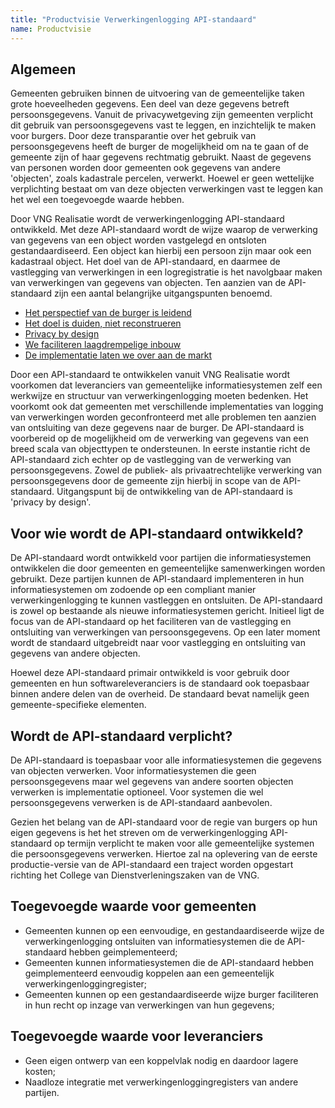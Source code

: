 ```yaml
---
title: "Productvisie Verwerkingenlogging API-standaard"
name: Productvisie
---
```


## Algemeen
Gemeenten gebruiken binnen de uitvoering van de gemeentelijke taken grote hoeveelheden gegevens. Een deel van deze gegevens betreft persoonsgegevens. Vanuit de privacywetgeving zijn gemeenten verplicht dit gebruik van persoonsgegevens vast te leggen, en inzichtelijk te maken voor burgers. Door deze transparantie over het gebruik van persoonsgegevens heeft de burger de mogelijkheid om na te gaan of de gemeente zijn of haar gegevens rechtmatig gebruikt. Naast de gegevens van personen worden door gemeenten ook gegevens van andere 'objecten', zoals kadastrale percelen, verwerkt. Hoewel er geen wettelijke verplichting bestaat om van deze objecten  verwerkingen vast te leggen kan het wel een toegevoegde waarde hebben. 

Door VNG Realisatie wordt de verwerkingenlogging API-standaard ontwikkeld. Met deze API-standaard wordt de wijze waarop de verwerking van gegevens van een object worden vastgelegd en ontsloten gestandaardiseerd. Een object kan hierbij een persoon zijn maar ook een kadastraal object. Het doel van de API-standaard, en daarmee de vastlegging van verwerkingen in een logregistratie is het navolgbaar maken van verwerkingen van gegevens van objecten. Ten aanzien van de API-standaard zijn een aantal belangrijke uitgangspunten benoemd.

- [Het perspectief van de burger is leidend](https://github.com/VNG-Realisatie/gemma-verwerkingenlogging/blob/master/docs/_content/achtergronddocumentatie/uitgangspunten.md#het-perspectief-van-de-burger-is-leidend)
- [Het doel is duiden, niet reconstrueren](https://github.com/VNG-Realisatie/gemma-verwerkingenlogging/blob/master/docs/_content/achtergronddocumentatie/uitgangspunten.md#het-doel-is-duiden-niet-reconstrueren)
- [Privacy by design](https://github.com/VNG-Realisatie/gemma-verwerkingenlogging/blob/master/docs/_content/achtergronddocumentatie/uitgangspunten.md#privacy-by-design)
- [We faciliteren laagdrempelige inbouw](https://github.com/VNG-Realisatie/gemma-verwerkingenlogging/blob/master/docs/_content/achtergronddocumentatie/uitgangspunten.md#we-faciliteren-laagdrempelige-inbouw)
- [De implementatie laten we over aan de markt](https://github.com/VNG-Realisatie/gemma-verwerkingenlogging/blob/master/docs/_content/achtergronddocumentatie/uitgangspunten.md#de-implementatie-laten-we-over-aan-de-markt)

Door een API-standaard te ontwikkelen vanuit VNG Realisatie wordt voorkomen dat leveranciers van gemeentelijke informatiesystemen zelf een werkwijze en structuur van verwerkingenlogging moeten bedenken. Het voorkomt ook dat gemeenten met verschillende implementaties van logging van verwerkingen worden geconfronteerd met alle problemen ten aanzien van ontsluiting van deze gegevens naar de burger. De API-standaard is voorbereid op de mogelijkheid om de verwerking van gegevens van een breed scala van objecttypen te ondersteunen. In eerste instantie richt de API-standaard zich echter op de vastlegging van de verwerking van persoonsgegevens. Zowel de publiek- als privaatrechtelijke verwerking van persoonsgegevens door de gemeente zijn hierbij in scope van de API-standaard. Uitgangspunt bij de ontwikkeling van de API-standaard is 'privacy by design'.   

## Voor wie wordt de API-standaard ontwikkeld?
De API-standaard wordt ontwikkeld voor partijen die informatiesystemen ontwikkelen die door gemeenten en gemeentelijke samenwerkingen worden gebruikt. Deze partijen kunnen de API-standaard implementeren in hun informatiesystemen om zodoende op een compliant manier verwerkingenlogging te kunnen vastleggen en ontsluiten. De API-standaard is zowel op bestaande als nieuwe informatiesystemen gericht. Initieel ligt de focus van de API-standaard op het faciliteren van de vastlegging en ontsluiting van verwerkingen van persoonsgegevens. Op een later moment wordt de standaard uitgebreidt naar voor vastlegging en ontsluiting van gegevens van andere objecten. 

Hoewel deze API-standaard primair ontwikkeld is voor gebruik door gemeenten en hun softwareleveranciers is de standaard ook toepasbaar binnen andere delen van de overheid. De standaard bevat namelijk geen gemeente-specifieke elementen. 

## Wordt de API-standaard verplicht?
De API-standaard is toepasbaar voor alle informatiesystemen die gegevens van objecten verwerken. Voor informatiesystemen die geen persoonsgegevens maar wel gegevens van andere soorten objecten verwerken is implementatie optioneel. Voor systemen die wel persoonsgegevens verwerken is de API-standaard aanbevolen.

Gezien het belang van de API-standaard voor de regie van burgers op hun eigen gegevens is het het streven om de verwerkingenlogging API-standaard op termijn verplicht te maken voor alle gemeentelijke systemen die persoonsgegevens verwerken. Hiertoe zal na oplevering van de eerste productie-versie van de API-standaard een traject worden opgestart richting het College van Dienstverleningszaken van de VNG.

## Toegevoegde waarde voor gemeenten
- Gemeenten kunnen op een eenvoudige, en gestandaardiseerde wijze de verwerkingenlogging ontsluiten van informatiesystemen die de API-standaard hebben geimplementeerd;
- Gemeenten kunnen informatiesystemen die de API-standaard hebben geimplementeerd eenvoudig koppelen aan een gemeentelijk verwerkingenloggingregister;
- Gemeenten kunnen op een gestandaardiseerde wijze burger faciliteren in hun recht op inzage van verwerkingen van hun gegevens;

## Toegevoegde waarde voor leveranciers
- Geen eigen ontwerp van een koppelvlak nodig en daardoor lagere kosten;
- Naadloze integratie met verwerkingenloggingregisters van andere partijen.






